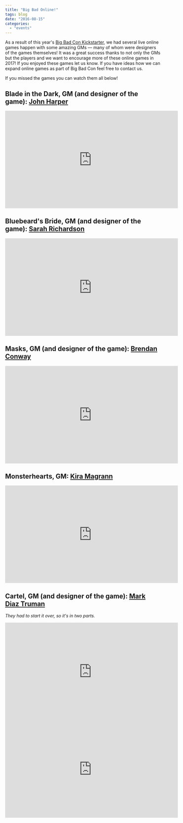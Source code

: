 ```yaml
---
title: "Big Bad Online!"
tags: blog
date: "2016-08-15"
categories: 
  - "events"
---
```


As a result of this year's [Big Bad Con Kickstarter](https://www.kickstarter.com/projects/1157274964/big-bad-con-2016), we had several live online games happen with some amazing GMs — many of whom were designers of the games themselves! It was a great success thanks to not only the GMs but the players and we want to encourage more of these online games in 2017! If you enjoyed these games let us know. If you have ideas how we can expand online games as part of Big Bad Con feel free to contact us.

If you missed the games you can watch them all below!

## Blade in the Dark, GM (and designer of the game): [John Harper](https://twitter.com/john_harper)

<iframe width="560" height="315" src="https://www.youtube.com/embed/VGDddcoVoiE" frameborder="0" allowfullscreen></iframe>

## Bluebeard's Bride, GM (and designer of the game): [Sarah Richardson](https://plus.google.com/u/0/+SarahRichardsonscorcha)

<iframe width="560" height="315" src="https://www.youtube.com/embed/c4HFIC4XvmE" frameborder="0" allowfullscreen></iframe>

## Masks, GM (and designer of the game): [Brendan Conway](https://plus.google.com/104242213536336786514)

<iframe width="560" height="315" src="https://www.youtube.com/embed/xcA81vk2abo" frameborder="0" allowfullscreen></iframe>

## Monsterhearts, GM: [Kira Magrann](https://twitter.com/Kiranansi)

<iframe width="560" height="315" src="https://www.youtube.com/embed/XikwAd3JE44" frameborder="0" allowfullscreen></iframe>

## Cartel, GM (and designer of the game): [Mark Diaz Truman](https://twitter.com/trumonz)

_They had to start it over, so it's in two parts._

<iframe width="560" height="315" src="https://www.youtube.com/embed/NOkOn97psu8" frameborder="0" allowfullscreen></iframe>

 

<iframe width="560" height="315" src="https://www.youtube.com/embed/XkT8qt5OtcM" frameborder="0" allowfullscreen></iframe>
